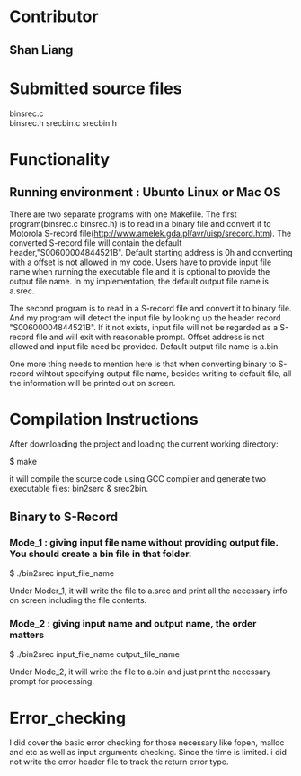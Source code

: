 # Contributor

## Shan Liang

# Submitted source files

binsrec.c	
binsrec.h
srecbin.c
srecbin.h

# Functionality

## Running environment : Ubunto Linux or Mac OS

There are two separate programs with one Makefile. The first program(binsrec.c binsrec.h) is to read in a binary file and convert it to Motorola S-record file(http://www.amelek.gda.pl/avr/uisp/srecord.htm). The converted S-record file will contain the default header,"S00600004844521B". Default starting address is 0h and converting with a offset is not allowed in my code.
Users have to provide input file name when running the executable file and it is optional to provide the output file name. In my implementation, the default output file name is a.srec.

The second program is to read in a S-record file and convert it to binary file. And my program will detect the input file by looking up the header record "S00600004844521B". If it not exists, input file will not be regarded as a S-record file and will exit with reasonable prompt. Offset address is not allowed and input file need be provided. Default output file name is a.bin.

One more thing needs to mention here is that when converting binary to S-record wihtout specifying output file name, besides writing to default file, all the information will be printed out on screen.


# Compilation Instructions

After downloading the project and loading the current working directory:

 $ make
 
it will compile the source code using GCC compiler and generate two executable files: bin2serc & srec2bin.
 
## Binary to S-Record

### Mode_1 : giving input file name without providing output file. You should create a bin file in that folder.

$ ./bin2srec input_file_name

Under Moder_1, it will write the file to a.srec and print all the necessary info on screen including the file contents.

### Mode_2 : giving input name and output name, the order matters

$ ./bin2srec input_file_name output_file_name

Under Mode_2, it will write the file to a.bin and just print the necessary prompt for processing.

# Error_checking

I did cover the basic error checking for those necessary like fopen, malloc and etc as well as input arguments checking.
Since the time is limited. i did not write the error header file to track the return error type.



